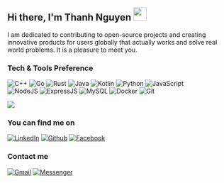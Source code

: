 ## Hi there, I'm Thanh Nguyen <img width="30px" height="30px" src="https://raw.githubusercontent.com/iampavangandhi/iampavangandhi/master/gifs/Hi.gif" />

I am dedicated to contributing to open-source projects and creating innovative products for users globally that actually works and solve real world problems. It is a pleasure to meet you.

### Tech & Tools Preference <br>
![C++](https://img.shields.io/badge/C%2B%2B-00599C?style=for-the-badge&logo=c%2B%2B&logoColor=white)
![Go](https://img.shields.io/badge/Go-00ADD8?logo=Go&logoColor=white&style=for-the-badge)
![Rust](https://img.shields.io/badge/Rust-824a3c?style=for-the-badge&logo=rust&logoColor=white)
![Java](https://img.shields.io/badge/Java-ED8B00?style=for-the-badge&logo=java&logoColor=white)
![Kotlin](https://img.shields.io/badge/Kotlin-0095D5?&style=for-the-badge&logo=kotlin&logoColor=white)
![Python](https://img.shields.io/badge/Python-14354C?style=for-the-badge&logo=python&logoColor=white)
![JavaScript](https://img.shields.io/badge/JavaScript-F7DF1E?style=for-the-badge&logo=javascript&logoColor=black)<br>
![NodeJS](https://img.shields.io/badge/Node.js-43853D?style=for-the-badge&logo=node.js&logoColor=white)
![ExpressJS](https://img.shields.io/badge/Express.js-404D59?style=for-the-badge&logo=express&logoColor=white)
![MySQL](https://img.shields.io/badge/MySQL-00000F?style=for-the-badge&logo=mysql&logoColor=white)
![Docker](https://img.shields.io/badge/Docker-2CA5E0?style=for-the-badge&logo=docker&logoColor=white)
![Git](https://img.shields.io/badge/Git-F05032?style=for-the-badge&logo=git&logoColor=white)

<a href="https://github.com/anuraghazra/convoychat">
  <img align="center" src="https://github-readme-stats.vercel.app/api/top-langs/?username=thanhqng1510&layout=compact&langs_count=8" />
</a><br>

### You can find me on <br>
[![LinkedIn](https://img.shields.io/badge/LinkedIn-0077B5?style=for-the-badge&logo=linkedin&logoColor=white)](https://www.linkedin.com/in/thanhqng1510/)
[![Github](https://img.shields.io/badge/GitHub-100000?style=for-the-badge&logo=github&logoColor=white)](https://github.com/thanhqng1510/)
[![Facebook](https://img.shields.io/badge/Facebook-1877F2?style=for-the-badge&logo=facebook&logoColor=white)](https://www.facebook.com/thanhng1510/)<br>

### Contact me <br>
[![Gmail](https://img.shields.io/badge/Gmail-D14836?style=for-the-badge&logo=gmail&logoColor=white)](mailto:thanhqng1510@gmail.com)
[![Messenger](https://img.shields.io/badge/Messenger-00B2FF?style=for-the-badge&logo=messenger&logoColor=white)](https://www.messenger.com/t/100006661923148)
